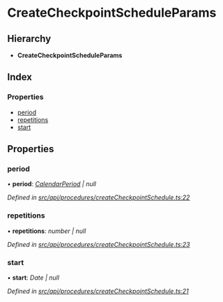 # CreateCheckpointScheduleParams

## Hierarchy

* **CreateCheckpointScheduleParams**

## Index

### Properties

* [period](createcheckpointscheduleparams.md#period)
* [repetitions](createcheckpointscheduleparams.md#repetitions)
* [start](createcheckpointscheduleparams.md#start)

## Properties

### period

• **period**: [_CalendarPeriod_](calendarperiod.md) _\| null_

_Defined in_ [_src/api/procedures/createCheckpointSchedule.ts:22_](https://github.com/PolymathNetwork/polymesh-sdk/blob/7362b318/src/api/procedures/createCheckpointSchedule.ts#L22)

### repetitions

• **repetitions**: _number \| null_

_Defined in_ [_src/api/procedures/createCheckpointSchedule.ts:23_](https://github.com/PolymathNetwork/polymesh-sdk/blob/7362b318/src/api/procedures/createCheckpointSchedule.ts#L23)

### start

• **start**: _Date \| null_

_Defined in_ [_src/api/procedures/createCheckpointSchedule.ts:21_](https://github.com/PolymathNetwork/polymesh-sdk/blob/7362b318/src/api/procedures/createCheckpointSchedule.ts#L21)

